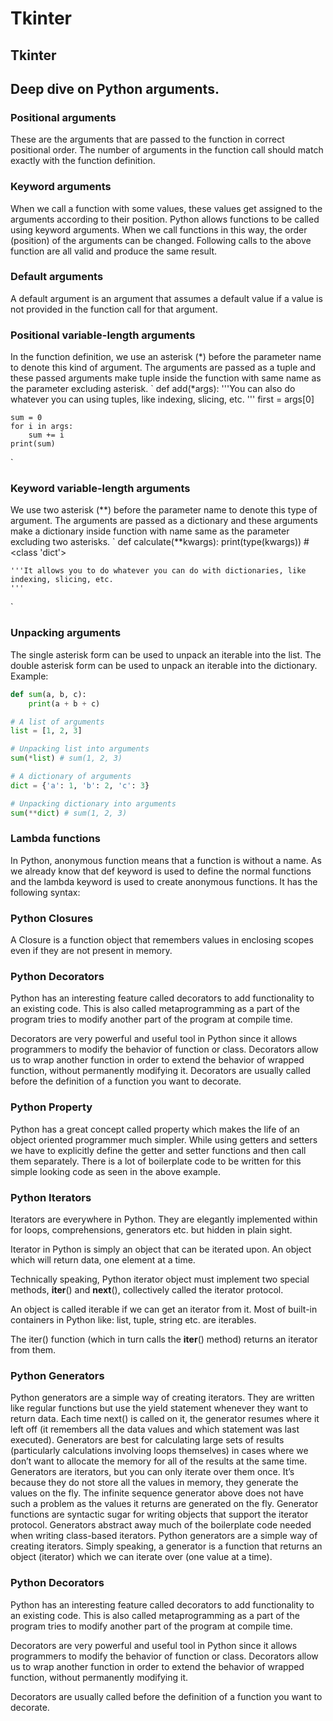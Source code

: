 # Tkinter

## Tkinter


## Deep dive on Python arguments.

### Positional arguments
These are the arguments that are passed to the function in correct positional order. The number of arguments in the function call should match exactly with the function definition.

### Keyword arguments
When we call a function with some values, these values get assigned to the arguments according to their position. Python allows functions to be called using keyword arguments. When we call functions in this way, the order (position) of the arguments can be changed. Following calls to the above function are all valid and produce the same result.

### Default arguments
A default argument is an argument that assumes a default value if a value is not provided in the function call for that argument. 

### Positional variable-length arguments
In the function definition, we use an asterisk (*) before the parameter name to denote this kind of argument. The arguments are passed as a tuple and these passed arguments make tuple inside the function with same name as the parameter excluding asterisk.
`
def add(*args):
    '''You can also do whatever you can using tuples, like indexing, slicing, etc. 
    '''
    first = args[0]
    
    sum = 0
    for i in args:
        sum += i
    print(sum)
`

### Keyword variable-length arguments
We use two asterisk (**) before the parameter name to denote this type of argument. The arguments are passed as a dictionary and these arguments make a dictionary inside function with name same as the parameter excluding two asterisks.
`
def calculate(**kwargs):
    print(type(kwargs)) #<class 'dict'>

    '''It allows you to do whatever you can do with dictionaries, like indexing, slicing, etc.
    '''
    
`

### Unpacking arguments
The single asterisk form can be used to unpack an iterable into the list. The double asterisk form can be used to unpack an iterable into the dictionary.
Example:
```python
def sum(a, b, c):
    print(a + b + c)

# A list of arguments
list = [1, 2, 3]

# Unpacking list into arguments
sum(*list) # sum(1, 2, 3)

# A dictionary of arguments
dict = {'a': 1, 'b': 2, 'c': 3}

# Unpacking dictionary into arguments
sum(**dict) # sum(1, 2, 3)
```

### Lambda functions
In Python, anonymous function means that a function is without a name. As we already know that def keyword is used to define the normal functions and the lambda keyword is used to create anonymous functions. It has the following syntax:


### Python Closures
A Closure is a function object that remembers values in enclosing scopes even if they are not present in memory.

### Python Decorators
Python has an interesting feature called decorators to add functionality to an existing code. This is also called metaprogramming as a part of the program tries to modify another part of the program at compile time.

Decorators are very powerful and useful tool in Python since it allows programmers to modify the behavior of function or class. Decorators allow us to wrap another function in order to extend the behavior of wrapped function, without permanently modifying it.
Decorators are usually called before the definition of a function you want to decorate.

### Python Property
Python has a great concept called property which makes the life of an object oriented programmer much simpler. While using getters and setters we have to explicitly define the getter and setter functions and then call them separately. There is a lot of boilerplate code to be written for this simple looking code as seen in the above example.

### Python Iterators
Iterators are everywhere in Python. They are elegantly implemented within for loops, comprehensions, generators etc. but hidden in plain sight.

Iterator in Python is simply an object that can be iterated upon. An object which will return data, one element at a time.

Technically speaking, Python iterator object must implement two special methods, __iter__() and __next__(), collectively called the iterator protocol.

An object is called iterable if we can get an iterator from it. Most of built-in containers in Python like: list, tuple, string etc. are iterables.

The iter() function (which in turn calls the __iter__() method) returns an iterator from them.

### Python Generators
Python generators are a simple way of creating iterators. They are written like regular functions but use the yield statement whenever they want to return data. Each time next() is called on it, the generator resumes where it left off (it remembers all the data values and which statement was last executed). Generators are best for calculating large sets of results (particularly calculations involving loops themselves) in cases where we don’t want to allocate the memory for all of the results at the same time. Generators are iterators, but you can only iterate over them once. It’s because they do not store all the values in memory, they generate the values on the fly. The infinite sequence generator above does not have such a problem as the values it returns are generated on the fly. Generator functions are syntactic sugar for writing objects that support the iterator protocol. Generators abstract away much of the boilerplate code needed when writing class-based iterators. Python generators are a simple way of creating iterators. Simply speaking, a generator is a function that returns an object (iterator) which we can iterate over (one value at a time).



### Python Decorators

Python has an interesting feature called decorators to add functionality to an existing code. This is also called metaprogramming as a part of the program tries to modify another part of the program at compile time.

Decorators are very powerful and useful tool in Python since it allows programmers to modify the behavior of function or class. Decorators allow us to wrap another function in order to extend the behavior of wrapped function, without permanently modifying it.

Decorators are usually called before the definition of a function you want to decorate.
